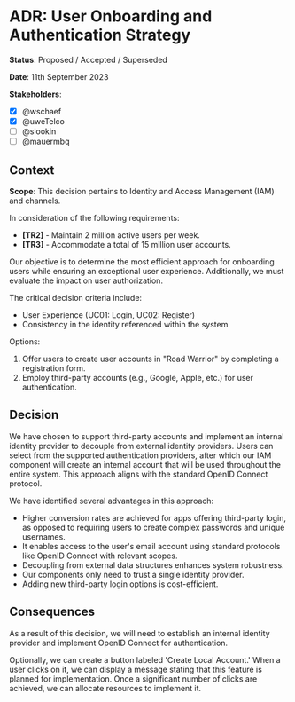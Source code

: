 
# ADR: User Onboarding and Authentication Strategy

**Status**: Proposed / Accepted / Superseded

**Date**: 11th September 2023

**Stakeholders**:

- [x] @wschaef
- [x] @uweTelco
- [ ] @slookin
- [ ] @mauermbq

## Context

**Scope**: This decision pertains to Identity and Access Management (IAM) and channels.

In consideration of the following requirements:

- **[TR2]** - Maintain 2 million active users per week.
- **[TR3]** - Accommodate a total of 15 million user accounts.

Our objective is to determine the most efficient approach for onboarding users while ensuring an exceptional user experience. Additionally, we must evaluate the impact on user authorization.

The critical decision criteria include:

- User Experience (UC01: Login, UC02: Register)
- Consistency in the identity referenced within the system

Options:

1. Offer users to create user accounts in "Road Warrior" by completing a registration form.
2. Employ third-party accounts (e.g., Google, Apple, etc.) for user authentication.

## Decision

We have chosen to support third-party accounts and implement an internal identity provider to decouple from external identity providers. Users can select from the supported authentication providers, after which our IAM component will create an internal account that will be used throughout the entire system. This approach aligns with the standard OpenID Connect protocol.

We have identified several advantages in this approach:

- Higher conversion rates are achieved for apps offering third-party login, as opposed to requiring users to create complex passwords and unique usernames.
- It enables access to the user's email account using standard protocols like OpenID Connect with relevant scopes.
- Decoupling from external data structures enhances system robustness.
- Our components only need to trust a single identity provider.
- Adding new third-party login options is cost-efficient.


## Consequences

As a result of this decision, we will need to establish an internal identity provider and implement OpenID Connect for authentication.

Optionally, we can create a button labeled 'Create Local Account.' When a user clicks on it, we can display a message stating that this feature is planned for implementation. Once a significant number of clicks are achieved, we can allocate resources to implement it.